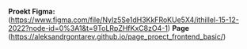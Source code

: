 **Proekt Figma:**
(https://www.figma.com/file/NyIz5Se1dH3KkFRoKUe5X4/ithillel-15-12-2022?node-id=0%3A1&t=9ToLRpZHfKxC8zO4-1)
**Page** 
(https://aleksandrgontarev.github.io/page_proect_frontend_basic/)

